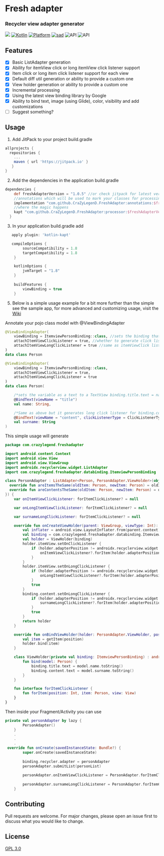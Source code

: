 # Fresh adapter
### Recycler view adapter generator

[![](https://jitpack.io/v/CraZyLegenD/FreshAdapter.svg)](https://jitpack.io/#CraZyLegenD/FreshAdapter)
 [![Kotlin](https://img.shields.io/badge/Kotlin-1.4.0-blue.svg)](https://kotlinlang.org) [![Platform](https://img.shields.io/badge/Platform-Android-green.svg)](https://developer.android.com/guide/)
 [![sad](https://img.shields.io/twitter/url/http/shields.io.svg?style=social)](https://twitter.com/intent/tweet?url=https%3A%2F%2Fgithub.com%2FCraZyLegenD%2FFreshAdapter&text=Check%20out%20this%20RecyclerView%20adapter%20generator%20library%20and%20don%27t%20write%20a%20single%20RecyclerView%20adapter%20anymore)
![API](https://img.shields.io/badge/Min%20API-21-green)
![API](https://img.shields.io/badge/Compiled%20API-30-green)

## Features

- [x] Basic ListAdapter generation
- [x] Ability for itemView click or long itemView click listener support
- [x] Item click or long item click listener support for each view
- [x] Default diff util generation or ability to provide a custom one
- [x] View holder generation or ability to provide a custom one
- [x] Incremental processing
- [x] Using the latest view binding library by Google
- [x] Ability to bind text, image (using Glide), color, visibility and add customizations
- [ ] Suggest something?

## Usage
1. Add JitPack to your project build.gradle

```gradle
allprojects {
  repositories {
    ...
    maven { url 'https://jitpack.io' }
   }
}
```

2. Add the dependencies in the application build.gradle

```gradle
dependencies {
    def freshAdapterVersion = "1.0.5" //or check jitpack for latest version
    //annotations which will be used to mark your classes for processing
    implementation "com.github.CraZyLegenD.FreshAdapter:annotations:$freshAdapterVersion"
    //where the magic happens
    kapt "com.github.CraZyLegenD.FreshAdapter:processor:$freshAdapterVersion"
  }
```

3. In your application build.gradle add
```gradle
   apply plugin: 'kotlin-kapt'
```
```gradle
   compileOptions {
        sourceCompatibility = 1.8
        targetCompatibility = 1.8
    }

    kotlinOptions {
        jvmTarget = "1.8"
    }
    
    buildFeatures {
        viewBinding = true
    }
```


5. Below is a simple usage example for a bit more further than the simple see the sample app, 
for more advanced and customizing usage, visit the [Wiki](https://github.com/CraZyLegenD/FreshAdapter/wiki)

Annotate your pojo class model with @ViewBindingAdapter
```kotlin
@ViewBindingAdapter(
    viewBinding = ItemviewPersonBinding::class, //sets the binding that's gonna be a constructor for the view holder
    attachItemViewClickListener = true, //whether to generate click listener on itemView click
    attachItemViewLongClickListener = true //same as itemViewClick listener but long click
)
data class Person
```

```kotlin
@ViewBindingAdapter(
    viewBinding = ItemviewPersonBinding::class,
    attachItemViewClickListener = true,
    attachItemViewLongClickListener = true
)
data class Person(

    /*sets the variable as a text to a TextView binding.title.text = name*/
    @BindText(viewName = "title") 
    val name: String,

    /*Same as above but it generates long click listener for binding.content*/
    @BindText(viewName = "content", clickListenerType = ClickListenerType.LONG_CLICK)
    val surname: String
)
```
This simple usage will generate
```kotlin
package com.crazylegend.freshadapter

import android.content.Context
import android.view.View
import android.view.ViewGroup
import androidx.recyclerview.widget.ListAdapter
import com.crazylegend.freshadapter.databinding.ItemviewPersonBinding

class PersonAdapter : ListAdapter<Person, PersonAdapter.ViewHolder>(object : androidx.recyclerview.widget.DiffUtil.ItemCallback<Person>() {
  override fun areItemsTheSame(oldItem: Person, newItem: Person) = oldItem == newItem
  override fun areContentsTheSame(oldItem: Person, newItem: Person) = oldItem == newItem
}) {
    var onItemViewClickListener: forItemClickListener? = null

    var onLongItemViewClickListener: forItemClickListener? = null

    var surnameLongClickListener: forItemClickListener? = null

    override fun onCreateViewHolder(parent: ViewGroup, viewType: Int): PersonAdapter.ViewHolder {
        val inflater = android.view.LayoutInflater.from(parent.context)
        val binding = com.crazylegend.freshadapter.databinding.ItemviewPersonBinding.inflate(inflater, parent, false)
        val holder = ViewHolder(binding)
        holder.itemView.setOnClickListener {
            if (holder.adapterPosition != androidx.recyclerview.widget.RecyclerView.NO_POSITION) {
                onItemViewClickListener?.forItem(holder.adapterPosition, getItem(holder.adapterPosition), it)
            }
        }
        holder.itemView.setOnLongClickListener {
            if (holder.adapterPosition != androidx.recyclerview.widget.RecyclerView.NO_POSITION) {
                onLongItemViewClickListener?.forItem(holder.adapterPosition, getItem(holder.adapterPosition), it)
            }
            true
        }
        binding.content.setOnLongClickListener {
            if (holder.adapterPosition != androidx.recyclerview.widget.RecyclerView.NO_POSITION) {
                surnameLongClickListener?.forItem(holder.adapterPosition, getItem(holder.adapterPosition), it)
            }
            true
        }
        return holder
    }

    override fun onBindViewHolder(holder: PersonAdapter.ViewHolder, position: Int) {
        val item = getItem(position)
        holder.bind(item)
    }

    class ViewHolder(private val binding: ItemviewPersonBinding) : androidx.recyclerview.widget.RecyclerView.ViewHolder(binding.root) {
        fun bind(model: Person) {
            binding.title.text = model.name.toString()
            binding.content.text = model.surname.toString()
        }
    }

    fun interface forItemClickListener {
        fun forItem(position: Int, item: Person, view: View)
    }
}
```
Then inside your Fragment/Activity you can use
```kotlin
private val personAdapter by lazy {
        PersonAdapter()
    }
    .
    .
    .
 override fun onCreate(savedInstanceState: Bundle?) {
        super.onCreate(savedInstanceState)
      
        binding.recycler.adapter = personAdapter
        personAdapter.submitList(personList)
        
        personAdapter.onItemViewClickListener = PersonAdapter.forItemClickListener { position, item, view -> Log.d("CLICKED AT $position", "LONG ITEM VIEW CLICK ${item.name} at view ${view.id}") }
        
        personAdapter.surnameLongClickListener = PersonAdapter.forItemClickListener { position, item, view -> Log.d("CLICKED AT $position", "LONG SURNAME VIEW CLICK ${item.surname} at view ${view.id}") }
    }
```


## Contributing
Pull requests are welcome. For major changes, please open an issue first to discuss what you would like to change.

## License
[GPL 3.0](https://www.gnu.org/licenses/gpl-3.0.en.html)
